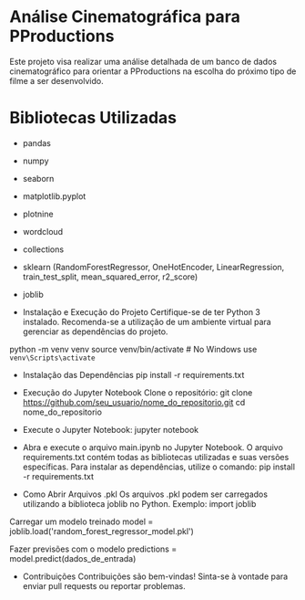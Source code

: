# Análise Cinematográfica para PProductions
Este projeto visa realizar uma análise detalhada de um banco de dados cinematográfico para orientar a PProductions na escolha do próximo tipo de filme a ser desenvolvido.

# Bibliotecas Utilizadas
- pandas
- numpy
- seaborn
- matplotlib.pyplot
- plotnine
- wordcloud
- collections
- sklearn (RandomForestRegressor, OneHotEncoder, LinearRegression, train_test_split, mean_squared_error, r2_score)
- joblib

- Instalação e Execução do Projeto
Certifique-se de ter Python 3 instalado. Recomenda-se a utilização de um ambiente virtual para gerenciar as dependências do projeto.

python -m venv venv
source venv/bin/activate  # No Windows use `venv\Scripts\activate`

- Instalação das Dependências
pip install -r requirements.txt

- Execução do Jupyter Notebook
Clone o repositório:
git clone https://github.com/seu_usuario/nome_do_repositorio.git
cd nome_do_repositorio

- Execute o Jupyter Notebook:
jupyter notebook

- Abra e execute o arquivo main.ipynb no Jupyter Notebook.
O arquivo requirements.txt contém todas as bibliotecas utilizadas e suas versões específicas. Para instalar as dependências, utilize o comando:
pip install -r requirements.txt

- Como Abrir Arquivos .pkl
Os arquivos .pkl podem ser carregados utilizando a biblioteca joblib no Python. Exemplo:
import joblib

Carregar um modelo treinado
model = joblib.load('random_forest_regressor_model.pkl') 

Fazer previsões com o modelo
predictions = model.predict(dados_de_entrada)

- Contribuições
Contribuições são bem-vindas! Sinta-se à vontade para enviar pull requests ou reportar problemas.
